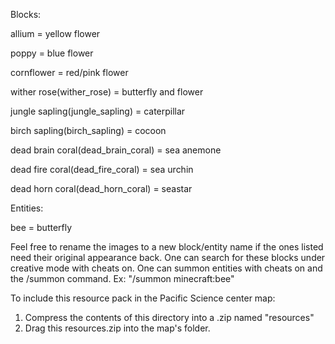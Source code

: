 Blocks:

allium = yellow flower

poppy = blue flower

cornflower = red/pink flower 

wither rose(wither_rose) = butterfly and flower

jungle sapling(jungle_sapling) = caterpillar

birch sapling(birch_sapling) = cocoon

dead brain coral(dead_brain_coral) = sea anemone

dead fire coral(dead_fire_coral) = sea urchin

dead horn coral(dead_horn_coral) = seastar 


Entities:

bee = butterfly


Feel free to rename the images to a new block/entity name if the ones listed need their original appearance back. 
One can search for these blocks under creative mode with cheats on. 
One can summon entities with cheats on and the /summon command. Ex: "/summon minecraft:bee"

To include this resource pack in the Pacific Science center map:

1. Compress the contents of this directory into a .zip named "resources"
2. Drag this resources.zip into the map's folder. 
